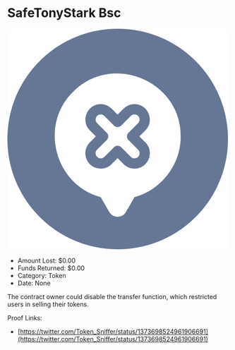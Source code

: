 # SafeTonyStark Bsc
![SafeTonyStark Bsc](/rektimages/SafeTonyStark-Bsc.png)
- Amount Lost: $0.00
- Funds Returned: $0.00
- Category: Token
- Date: None

The contract owner could disable the transfer function, which restricted users in selling their tokens.


Proof Links:
- [https://twitter.com/Token_Sniffer/status/1373698524961906691](https://twitter.com/Token_Sniffer/status/1373698524961906691)



